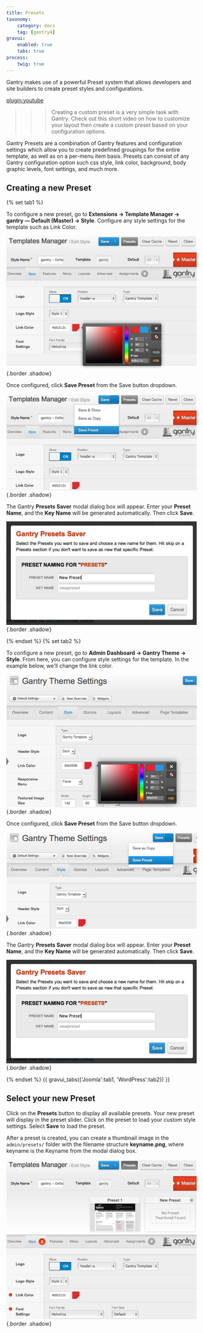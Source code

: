 ```yaml
---
title: Presets
taxonomy:
    category: docs
    tag: [gantry4]
gravui:
    enabled: true
    tabs: true
process:
    twig: true
---
```


Gantry makes use of a powerful Preset system that allows developers and site builders to create preset styles and configurations.

[plugin:youtube](https://www.youtube.com/watch?v=n6FsulE58lU)

>>> Creating a custom preset is a very simple task with Gantry. Check out this short video on how to customize your layout then create a custom preset based on your configuration options.

Gantry Presets are a combination of Gantry features and configuration settings which allow you to create predefined groupings for the entire template, as well as on a per-menu item basis. Presets can consist of any Gantry configuration option such css style, link color, background, body graphic levels, font settings, and much more.

Creating a new Preset
---------------------

{% set tab1 %}

To configure a new preset, go to **Extensions → Template Manager → gantry — Default (Master) → Style**. Configure any style settings for the template such as Link Color.

![](presets-configure.jpg) {.border .shadow}

Once configured, click **Save Preset** from the Save button dropdown.

![](presets-save.jpg) {.border .shadow}

The Gantry **Presets Saver** modal dialog box will appear. Enter your **Preset Name**, and the **Key Name** will be generated automatically. Then click **Save**.

![](presets-create.jpg) {.border .shadow}

{% endset %}
{% set tab2 %}

To configure a new preset, go to **Admin Dashboard → Gantry Theme → Style**. From here, you can configure style settings for the template. In the example below, we'll change the link color.

![](presets-configure_wp.jpg) {.border .shadow}

Once configured, click **Save Preset** from the Save button dropdown.

![](presets-save_wp.jpg) {.border .shadow}

The Gantry **Presets Saver** modal dialog box will appear. Enter your **Preset Name**, and the **Key Name** will be generated automatically. Then click **Save**.

![](presets-create_wp.jpg) {.border .shadow}

{% endset %}
{{ gravui_tabs({'Joomla':tab1, 'WordPress':tab2}) }}

Select your new Preset
----------------------

Click on the **Presets** button to display all available presets. Your new preset will display in the preset slider. Click on the preset to load your custom style settings. Select **Save** to load the preset.

After a preset is created, you can create a thumbnail image in the `admin/presets/` folder with the filename structure **keyname.png**, where keyname is the Keyname from the modal dialog box.

![](presets-select.jpg) {.border .shadow}
